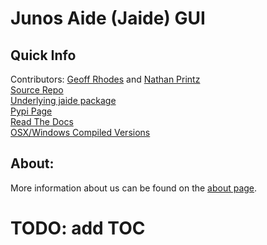 Junos Aide (Jaide) GUI  
===================================  

## Quick Info  
Contributors: [Geoff Rhodes](https://github.com/geoffrhodes) and [Nathan Printz](https://github.com/nprintz)  
[Source Repo](https://github.com/NetworkAutomation/jaidegui)  
[Underlying jaide package](https://github.com/NetworkAutomation/jaide)  
[Pypi Page](http://pypi.python.org/pypi/jaidegui)  
[Read The Docs](http://jaidegui.readthedocs.org)  
[OSX/Windows Compiled Versions](https://github.com/NetworkAutomation/jaidegui/releases/latest)  

## About:  

More information about us can be found on the [about page](about.md).  

# TODO: add TOC
